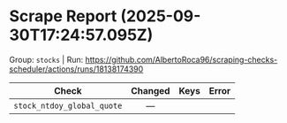 # Scrape Report (2025-09-30T17:24:57.095Z)

Group: `stocks`  |  Run: https://github.com/AlbertoRoca96/scraping-checks-scheduler/actions/runs/18138174390

| Check | Changed | Keys | Error |
|---|:---:|:--|:--|
| `stock_ntdoy_global_quote` | — |  |  |
